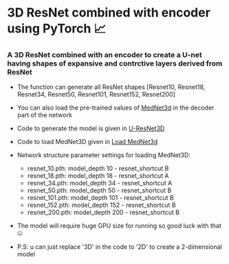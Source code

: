 # 3D ResNet combined with encoder using PyTorch :chart_with_upwards_trend:

### A 3D ResNet combined with an encoder to create a U-net having shapes of expansive and contrctive layers derived from ResNet

- The function can generate all ResNet shapes [Resnet10, Resnet18, Resnet34, Resnet50, Resnet101, Resnet152, Resnet200]

- You can also load the pre-trained values of [MedNet3d](https://github.com/Tencent/MedicalNet) in the decoder part of the network

- Code to generate the model is given in [U-ResNet3D](https://github.com/rigvedrs/U-Resnet/blob/main/U-ResNet3D.ipynb)

- Code to load MedNet3D given in [Load MedNet3d](https://github.com/rigvedrs/U-Resnet/blob/main/Load%20MedNet3d.ipynb)

- Network structure parameter settings for loading MedNet3D:
  - resnet_10.pth: model_depth 10 - resnet_shortcut B
  - resnet_18.pth: model_depth 18 - resnet_shortcut A
  - resnet_34.pth: model_depth 34 - resnet_shortcut A
  - resnet_50.pth: model_depth 50 - resnet_shortcut B
  - resnet_101.pth: model_depth 101 - resnet_shortcut B
  - resnet_152.pth: model_depth 152 - resnet_shortcut B
  - resnet_200.pth: model_depth 200 - resnet_shortcut B
  
- The model will require huge GPU size for running so good luck with that :zipper_mouth_face:

- P.S: u can just replace '3D' in the code to '2D' to create a 2-dimensional model

